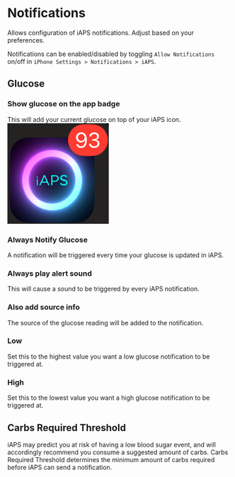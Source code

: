 # Notifications
Allows configuration of iAPS notifications. Adjust based on your preferences.

Notifications can be enabled/disabled by toggling `Allow Notifications` on/off in `iPhone Settings > Notifications > iAPS`.

## Glucose

### Show glucose on the app badge
This will add your current glucose on top of your iAPS icon. \
![badge](img/badge.png)

### Always Notify Glucose
A notification will be triggered every time your glucose is updated in iAPS.

### Always play alert sound
This will cause a sound to be triggered by every iAPS notification.

### Also add source info
The source of the glucose reading will be added to the notification.

### Low
Set this to the highest value you want a low glucose notification to be triggered at.

### High
Set this to the lowest value you want a high glucose notification to be triggered at.

## Carbs Required Threshold
iAPS may predict you at risk of having a low blood sugar event, and will accordingly recommend you consume a suggested amount of carbs. Carbs Required Threshold determines the minimum amount of carbs required before iAPS can send a notification. 
